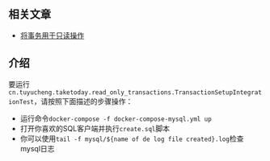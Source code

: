 ## 相关文章

+ [将事务用于只读操作](https://www.baeldung.com/spring-transactions-read-only)

## 介绍

要运行`cn.tuyucheng.taketoday.read_only_transactions.TransactionSetupIntegrationTest`，请按照下面描述的步骤操作：

- 运行命令`docker-compose -f docker-compose-mysql.yml up`
- 打开你喜欢的SQL客户端并执行`create.sql`脚本
- 你可以使用`tail -f mysql/${name of de log file created}.log`检查mysql日志